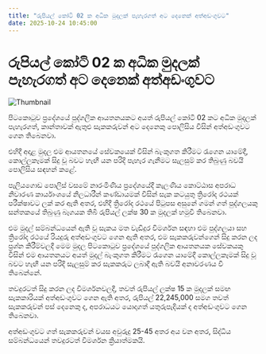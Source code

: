 ```yaml
---
title: "රුපියල් කෝටි 02 ක අධික මුදලක් පැහැරගත් අට දෙනෙක් අත්අඩංගුවට"
date: 2025-10-24 10:45:00
---
```


# රුපියල් කෝටි 02 ක අධික මුදලක් පැහැරගත් අට දෙනෙක් අත්අඩංගුවට

![Thumbnail](https://helakuru.sgp1.cdn.digitaloceanspaces.com/esana/images/lib/arrested2[1].jpg)

පිටකොටුව ප්‍රදේශයේ පුද්ගලික ආයතනයකට අයත් රුපියල් කෝටි 02 කට අධික මුදලක් පැහැරගත්, කාන්තාවක් ඇතුළු සැකකරුවන් අට දෙනෙකු පොලිසිය විසින් අත්අඩංගුවට ගෙන තිබෙනවා.

එහිදී අදාළ මුදල එම ආයතනයේ සේවකයෙක් විසින් බැංකුගත කිරීමට රැගෙන යාමේදී, කොල්ලකෑමක් සිදු වූ බවට හැඟී යන පරිදි පැහැර ගැනීමට සැලසුම් කර තිබුණු බවයි පොලිසිය සඳහන් කළේ.

පෑලියගොඩ පොලිස් වසමේ නාරංමිණිය ප්‍රදේශයේදී කැලණිය කොට්ඨාස අපරාධ නිවාරණ කාර්යාංශයේ නිලධාරීන් කණ්ඩායමක් විසින් සැක කටයුතු ත්‍රිරෝද රථයක් පරීක්ෂාවට ලක් කර ඇති අතර, එහිදී ත්‍රිරෝද රථයේ පිටුපස අසුනේ ගමන් ගත් පුද්ගලයකු සන්තකයේ තිබුණු බෑගයක තිබී රුපියල් ලක්ෂ 30 ක මුදලක් හමුවී තිබෙනවා.

එම මුදල් සම්බන්ධයෙන් ඇති වූ සැකය මත වැඩිදුර විමර්ශන සඳහා එම පුද්ගලයා සහ ත්‍රිරෝද රථයේ රියදුරු අත්අඩංගුවට ගෙන ඇති අතර, එම සැකකරුවන්ගෙන් සිදු කරන ලද ප්‍රශ්න කිරීම්වලදී මෙම මුදල පිටකොටුව ප්‍රදේශයේ පුද්ගලික ආයතනයක සේවකයකු විසින් එම ආයතනයට අයත් මුදල් බැංකුගත කිරීමට රැගෙන යාමේදී කොල්ලකෑමක් සිදු වූ බවට හැඟී යන පරිදි සැලසුම් කර සැකකරුට ලබාදී ඇති බවයි අනාවරණය වී තිබෙන්නේ.

තවදුරටත් සිදු කරන ලද විමර්ශනවලදී, තවත් රුපියල් ලක්ෂ 15 ක මුදලක් සමඟ සැකකාරියක් අත්අඩංගුවට ගෙන ඇති අතර, රුපියල් 22,245,000 සමග තවත් සැකකරුවන් පස් දෙනෙකු ද, අපරාධයට යොදාගත් යතුරුපැදියක් ද අත්අඩංගුවට ගෙන තිබෙනවා.

අත්අඩංගුවට ගත් සැකකරුවන් වයස අවුරුදු 25-45 අතර අය වන අතර, සිද්ධිය සම්බන්ධයෙන් තවදුරටත් විමර්ශන ක්‍රියාත්මකයි.

